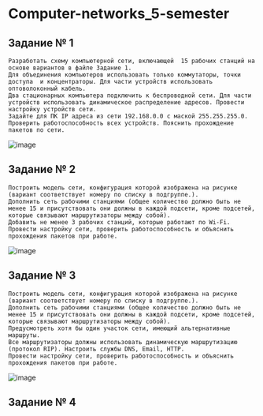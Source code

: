 # Computer-networks_5-semester

## Задание № 1 
```
Разработать схему компьютерной сети, включающей  15 рабочих станций на основе вариантов в файле Задание 1. 
Для объединения компьютеров использовать только коммутаторы, точки доступа  и концентраторы. Для части устройств использовать оптоволоконный кабель.  
Два стационарных компьютера подключить к беспроводной сети. Для части устройств использовать динамическое распределение адресов. Провести настройку устройств сети.  
Задайте для ПК IP адреса из сети 192.168.0.0 с маской 255.255.255.0. Проверить работоспособность всех устройств. Пояснить прохождение пакетов по сети.
```
![image](https://github.com/NIOHOMY/Computer-networks_5-semester/assets/38347892/801142d0-4217-4a0c-ab4e-41405194dd28)

## Задание № 2
```
Построить модель сети, конфигурация которой изображена на рисунке (вариант соответствует номеру по списку в подгруппе.). 
Дополнить сеть рабочими станциями (общее количество должно быть не менее 15 и присутствовать они должны в каждой подсети, кроме подсетей, которые связывают маршрутизаторы между собой). 
Добавить не менее 3 рабочих станций, которые работают по Wi-Fi. Провести настройку сети, проверить работоспособность и объяснить прохождения пакетов при работе. 
```
![image](https://github.com/NIOHOMY/Computer-networks_5-semester/assets/38347892/2c0bff77-9aad-42af-93b3-70c9d6a1e1df)

## Задание № 3
```
Построить модель сети, конфигурация которой изображена на рисунке (вариант соответствует номеру по списку в подгруппе.). 
Дополнить сеть рабочими станциями (общее количество должно быть не менее 15 и присутствовать они должны в каждой подсети, кроме подсетей, которые связывают маршрутизаторы между собой). 
Предусмотреть хотя бы один участок сети, имеющий альтернативные маршруты. 
Все маршрутизаторы должны использовать динамическую маршрутизацию (протокол RIP). Настроить службы DNS, Email, HTTP. 
Провести настройку сети, проверить работоспособность и объяснить прохождения пакетов при работе.
```
![image](https://github.com/NIOHOMY/Computer-networks_5-semester/assets/38347892/df9e32fb-3650-40ee-b7e2-1586609e84ba)

## Задание № 4
